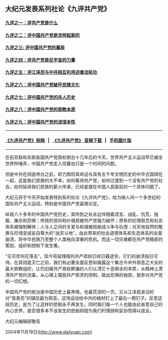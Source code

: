 ## 大纪元发表系列社论《九评共产党》 

#### [九评之一：评共产党是什么](chapters/1.md)
#### [九评之二：评中国共产党是怎样起家的](chapters/2.md)
#### [九评之三: 评中国共产党的暴政](chapters/3.md)
#### [九评之四：评共产党是反宇宙的力量](chapters/4.md)
#### [九评之五：评江泽民与中共相互利用迫害法轮功](chapters/5.md)
#### [九评之六：评中国共产党破坏民族文化](chapters/6.md)
#### [九评之七：评中国共产党的杀人历史](chapters/7.md)
#### [九评之八：评中国共产党的邪教本质](chapters/8.md)
#### [九评之九：评中国共产党的流氓本性](chapters/9.md)

---
####   [《九评共产党》视频 ](http://167.71.119.71:10000/videos/res/jiuping/index.html) &nbsp;&nbsp;|&nbsp;&nbsp;  [《九评共产党》 音频下载 ](audios/README.md) &nbsp;&nbsp;|&nbsp;&nbsp; [ 手机图片版 ](resources/png.md)
--- 

在前苏联和东欧各国共产党政权倒台十几年后的今天，世界共产主义运动早已被全世界所唾弃，中国共产党走入坟墓也只是一个时间的问题。

但是中共在彻底垮台之前，却力图将其命运与具有五千年文明历史的中华古国绑在一起，这是我们民族的大不幸。如何看待共产党，如何过渡到一个没有共产党的社会，如何延续我们民族的薪火传承，已经是摆在中国人民面前的一个具体问题了。

大纪元将于今天开始发表特别系列社论《九评共产党》，给为祸人间一个多世纪的国际共产主义运动，特别是中国共产党盖棺论定。

纵观八十多年的中国共产党历史，其所到之处永远伴随着谎言、战乱、饥荒、独裁、屠杀和恐惧；传统的信仰和价值观被共产党强力破坏；原有的伦理观念和社会体系被强制解体；人与人之间的关爱与和谐被扭曲成斗争与仇恨；对天地自然的敬畏与珍惜变成妄自尊大的“战天斗地”，由此带来的社会道德体系和生态体系的全面崩溃，将中华民族乃至整个人类拖向深重的危机。而这一切灾难都在共产党精密的策划、组织和控制下发生著。

“无可奈何花落去”，现今苟延残喘的共产政权已经日暮途穷，它们的崩溃指日可待。在其彻底灭亡之前，我们有必要全面反思和揭露这个集古今中外邪恶之大全的最大邪教组织，让仍旧被共产政权欺骗的人们认清它十恶俱全的本质，从精神上肃清共产党的流毒，从心理上摆脱共产邪灵的控制，跳出恐惧的枷锁，放弃对共产党的一切幻想。

中国共产党的统治是中国历史上最黑暗，也最荒谬的一页，又以江泽民发动的对“真善忍”的镇压最为邪恶。这场运动给中共的棺材钉上了最后一颗钉子。反思这段历史，是为了让这样的悲剧永不再发生。同时我们每一个人也能由此省思自己的内心世界，是否很多本不该发生的悲剧却因为我们的懦弱和妥协而得以成全。


大纪元编辑部敬告

2004年11月18日(http://www.dajiyuan.com)
